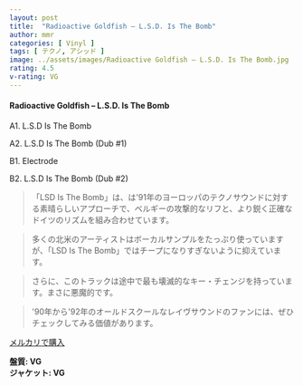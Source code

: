 ```yaml
---
layout: post
title:  "Radioactive Goldfish – L.S.D. Is The Bomb"
author: mmr
categories: [ Vinyl ]
tags: [ テクノ, アシッド ]
image: ../assets/images/Radioactive Goldfish – L.S.D. Is The Bomb.jpg
rating: 4.5
v-rating: VG
---
```


#### Radioactive Goldfish – L.S.D. Is The Bomb

A1. L.S.D Is The Bomb

A2. L.S.D Is The Bomb (Dub #1)

B1. Electrode

B2. L.S.D Is The Bomb (Dub #2)

> 「LSD Is The Bomb」は、は'91年のヨーロッパのテクノサウンドに対する素晴らしいアプローチで、ベルギーの攻撃的なリフと、より鋭く正確なドイツのリズムを組み合わせています。

> 多くの北米のアーティストはボーカルサンプルをたっぷり使っていますが、「LSD Is The Bomb」ではチープになりすぎないように抑えています。

> さらに、このトラックは途中で最も壊滅的なキー・チェンジを持っています。まさに悪魔的です。

> '90年から'92年のオールドスクールなレイヴサウンドのファンには、ぜひチェックしてみる価値があります。

[メルカリで購入](https://jp.mercari.com/item/m54052820347)

<div class="mt-4 mb-4 d-flex align-items-center">
<strong class="mr-1">盤質: VG</strong>
</div>
<div class="mt-4 mb-4 d-flex align-items-center">
<strong class="mr-1">ジャケット: VG</strong>
</div>
